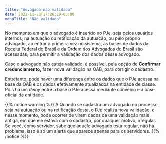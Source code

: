 ```yaml
---
title: "Advogado não validado"
date: 2022-11-23T17:26:29-03:00
menuTitle: "Não validado"
---
```


No momento em que o advogado é inserido no PJe, seja pelos usuários internos, na autuação ou retificação da autuação, ou pelo próprio advogado, ao entrar a primeira vez no sistema, as bases de dados da Receita Federal do Brasil e da Ordem dos Advogados do Brasil são acessadas, para permitir a validação dos dados desse advogado.

Caso o advogado não esteja validado, é possível, pela opção de **Confirmar credenciamento,** fazer nova validação na OAB, para corrigir o cadastro.

Entretanto, pode haver uma diferença entre os dados que o PJe acessa na base da OAB e os dados efetivamente atualizados na entidade de classe. Pois há um *delay* entre a base o PJe acessa mediante convênio e a base oficial da entidade. 

{{% notice warning %}}
A Quando se cadastra um advogado no processo, seja na autuação ou na retificação desta, o PJe realiza nova validação, e nesse momento, pode ocorrer de virem dados de uma validação mais antiga, em que ele estava com o cadastro, por qualquer motivo, irregular. Se você, como servidor, sabe que aquele advogado está regular, não há problema, isso é só um alerta que aparece apenas para os servidores.
{{% /notice %}}
